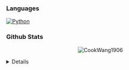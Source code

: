 ### Languages
[![Python](https://img.shields.io/badge/python-black?style=for-the-badge&logo=python)](https://github.com/CookWang1906)

### Github Stats
<p align="center"> <img src="https://github-readme-stats.vercel.app/api?username=CookWang1906&show_icons=true&theme=gotham" alt="CookWang1906" />

<details>
<p align="center">
  <a href="https://github.com/CookWang1906">
    <img src="http://github-profile-summary-cards.vercel.app/api/cards/profile-details?username=CookWang1906&theme=gotham"/>
  </a>
  <a href="https://github.com/CookWang1906">
    <img src="https://github-readme-streak-stats.herokuapp.com/?user=CookWang1906&hide_border=true&card_width=338&theme=gotham"/>
  </a>
  <a href="https://github.com/CookWang1906">
    <img src="http://github-profile-summary-cards.vercel.app/api/cards/productive-time?username=CookWang1906&theme=gotham&utcOffset=8"/>
  </a>
</p>
<table><tr><td valign="top" width="33%">
